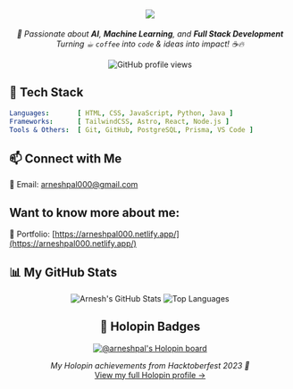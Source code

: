 <h1 align="center">
  <a href="https://git.io/typing-svg">
    <img src="https://readme-typing-svg.herokuapp.com/?lines=Hello,+There!+👋;I'm+Arnesh;&center=true&size=30">
  </a>
</h1>

<p align="center">
  <i>🚀 Passionate about <b>AI</b>, <b>Machine Learning</b>, and <b>Full Stack Development</b><br>
  Turning ☕︎ <code>coffee</code> into <code>code</code> & ideas into impact! ☕🔥</i>
</p>

<p align="center">
  <img src="https://komarev.com/ghpvc/?username=Arnesh-pal&style=flat-square&color=6f42c1" alt="GitHub profile views" />
</p>

## 🌌 Tech Stack

```yaml
Languages:       [ HTML, CSS, JavaScript, Python, Java ]
Frameworks:      [ TailwindCSS, Astro, React, Node.js ]
Tools & Others:  [ Git, GitHub, PostgreSQL, Prisma, VS Code ]
```

## 📫 Connect with Me
📧 Email: arneshpal000@gmail.com

## Want to know more about me:
👀 Portfolio: [https://arneshpal000.netlify.app/](https://arneshpal000.netlify.app/)

## 📊 My GitHub Stats
<div align="center">
        <img src="https://github-readme-stats.vercel.app/api?username=Arnesh-pal&show_icons=true&theme=dracula&count_private=true&hide_border=true" alt="Arnesh's GitHub Stats" />
        <img src="https://github-readme-stats.vercel.app/api/top-langs/?username=Arnesh-pal&layout=compact&theme=dracula&hide_border=true" alt="Top Languages" />
</div>

<h2 align="center">🏅 Holopin Badges</h2>

<p align="center">
  <a href="https://holopin.io/@arneshpal">
    <img src="https://holopin.me/arneshpal?v=1" style="max-width: 90%; height: auto;" alt="@arneshpal's Holopin board" />
  </a>
</p>

<p align="center">
  <em>My Holopin achievements from Hacktoberfest 2023 🎉</em><br/>
  <a href="https://holopin.io/@arneshpal" target="_blank">View my full Holopin profile →</a>
</p>


